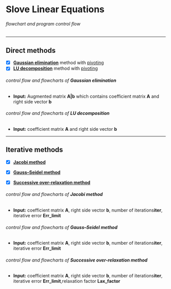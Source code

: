Slove Linear Equations
========================
###### _flowchart and program control flow_ ######

--------------------
## Direct methods ##

- [x]  [**Gaussian elimination**][Gaussian_elimination] method with [pivoting][]
- [x]  [**LU decomposition**][LU] method with [pivoting][]

###### _control flow and flowcharts of_ **Gaussian elimination** ######
  * **Input:** Augmented matrix **A|b** which contains coefficient matrix **A** and right side vector **b** 

###### _control flow and flowcharts of_ **LU decomposition** ######
  * **Input:** coefficient matrix **A** and right side vector **b** 
--------------------
## Iterative methods ##

- [x] [**Jacobi method**][Jacobi]
- [x] [**Gauss–Seidel method**][Gauss_Seidel]
- [x] [**Successive over-relaxation method**][SOR]


###### _control flow and flowcharts of_ **Jacobi method** ######
  * **Input:** coefficient matrix **A**, right side vector **b**, number of iterations**iter**, iterative error **Err_limit**  
###### _control flow and flowcharts of_ **Gauss–Seidel method** ######
  * **Input:** coefficient matrix **A**, right side vector **b**, number of iterations**iter**, iterative error **Err_limit**  
###### _control flow and flowcharts of_ **Successive over-relaxation method** ######
  * **Input:** coefficient matrix **A**, right side vector **b**, number of iterations**iter**, iterative error **Err_limit**,relaxation factor **Lax_factor**  

[Gaussian_elimination]:https://en.wikipedia.org/wiki/Gaussian_elimination "Refer to WIKIPEDIA."
[pivoting]:https://en.wikipedia.org/wiki/Pivot_element "Refer to WIKIPEDIA."
[LU]:https://en.wikipedia.org/wiki/LU_decomposition "Refer to WIKIPEDIA."

[Jacobi]:https://en.wikipedia.org/wiki/Jacobi_method "Refer to WIKIPEDIA."
[Gauss_Seidel]:https://en.wikipedia.org/wiki/Gauss%E2%80%93Seidel_method "Refer to WIKIPEDIA."
[SOR]:https://en.wikipedia.org/wiki/Successive_over-relaxation "Refer to WIKIPEDIA."
